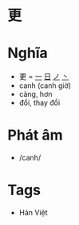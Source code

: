 # 更

# Nghĩa
* 更 = [一](一.md) [日](日.md) [ノ](ノ.md) [丶](丶.md)
* canh (canh giờ)
* càng, hơn
* đổi, thay đổi

# Phát âm
* /canh/

# Tags
* Hán Việt

<script>window.HANZI_FIELD='更';</script>
